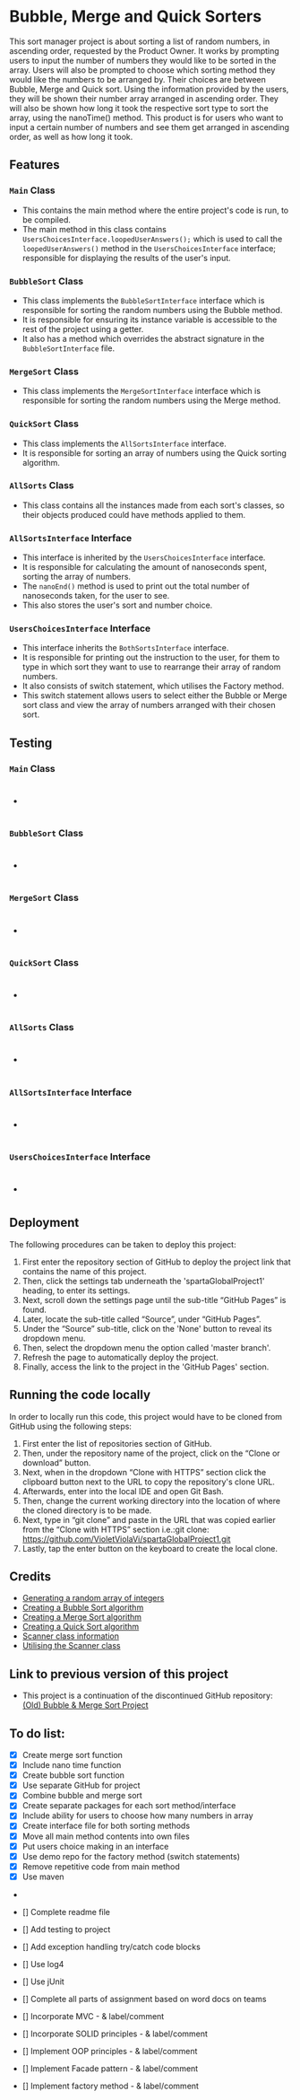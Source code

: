 # Bubble, Merge and Quick Sorters
This sort manager project is about sorting a list of random numbers, in ascending order, requested by the Product Owner.
It works by prompting users to input the number of numbers they would like to be sorted in the array.
Users will also be prompted to choose which sorting method they would like the numbers to be arranged by.
Their choices are between Bubble, Merge and Quick sort.
Using the information provided by the users, they will be shown their number array arranged in ascending order.
They will also be shown how long it took the respective sort type to sort the array, using the nanoTime() method.
This product is for users who want to input a certain number of numbers and see them get arranged in ascending order, as well as how long it took. 

## Features
### ```Main``` Class 
- This contains the main method where the entire project's code is run, to be compiled.
- The main method in this class contains ```UsersChoicesInterface.loopedUserAnswers();``` which is used to call the ```loopedUserAnswers()``` method in the ```UsersChoicesInterface``` interface; responsible for displaying the results of the user's input. 
### ```BubbleSort``` Class 
- This class implements the ```BubbleSortInterface``` interface which is responsible for sorting the random numbers using the Bubble method.
- It is responsible for ensuring its instance variable is accessible to the rest of the project using a getter.
- It also has a method which overrides the abstract signature in the ```BubbleSortInterface``` file.
### ```MergeSort``` Class
- This class implements the ```MergeSortInterface``` interface which is responsible for sorting the random numbers using the Merge method.
### ```QuickSort``` Class
- This class implements the ```AllSortsInterface``` interface.
- It is responsible for sorting an array of numbers using the Quick sorting algorithm.
### ```AllSorts``` Class
- This class contains all the instances made from each sort's classes, so their objects produced could have methods applied to them.
### ```AllSortsInterface``` Interface
- This interface is inherited by the ```UsersChoicesInterface``` interface.
- It is responsible for calculating the amount of nanoseconds spent, sorting the array of numbers.
- The ```nanoEnd()``` method is used to print out the total number of nanoseconds taken, for the user to see.
- This also stores the user's sort and number choice.
### ```UsersChoicesInterface``` Interface
- This interface inherits the ```BothSortsInterface``` interface.
- It is responsible for printing out the instruction to the user, for them to type in which sort they want to use to rearrange their array of random numbers.
- It also consists of switch statement, which utilises the Factory method.
- This switch statement allows users to select either the Bubble or Merge sort class and view the array of numbers arranged with their chosen sort.

## Testing
### ```Main``` Class
- #
### ```BubbleSort``` Class
- #
### ```MergeSort``` Class
- #
### ```QuickSort``` Class
- #
### ```AllSorts``` Class
- #
### ```AllSortsInterface``` Interface
- #
### ```UsersChoicesInterface``` Interface
- #

## Deployment
The following procedures can be taken to deploy this project:
1. First enter the repository section of GitHub to deploy the project link that contains the name of this project.
2. Then, click the settings tab underneath the 'spartaGlobalProject1' heading, to enter its settings.
3. Next, scroll down the settings page until the sub-title “GitHub Pages” is found.
4. Later, locate the sub-title called “Source”, under “GitHub Pages”.
5. Under the “Source” sub-title, click on the 'None' button to reveal its dropdown menu.
6. Then, select the dropdown menu the option called 'master branch'.
7. Refresh the page to automatically deploy the project.
8. Finally, access the link to the project in the 'GitHub Pages' section.

## Running the code locally
In order to locally run this code, this project would have to be cloned from GitHub using the following steps:
1. First enter the list of repositories section of GitHub.
2. Then, under the repository name of the project, click on the “Clone or download” button.
3. Next, when in the dropdown “Clone with HTTPS” section click the clipboard button next to the URL to copy the repository's clone URL.
4. Afterwards, enter into the local IDE and open Git Bash.
5. Then, change the current working directory into the location of where the cloned directory is to be made.
6. Next, type in “git clone” and paste in the URL that was copied earlier from the “Clone with HTTPS” section i.e.:git clone: https://github.com/VioletViolaVi/spartaGlobalProject1.git
7. Lastly, tap the enter button on the keyboard to create the local clone.

## Credits
- [Generating a random array of integers](https://www.tutorialspoint.com/generate-a-random-array-of-integers-in-java)
- [Creating a Bubble Sort algorithm](https://www.geeksforgeeks.org/bubble-sort/)
- [Creating a Merge Sort algorithm](https://www.geeksforgeeks.org/merge-sort/)
- [Creating a Quick Sort algorithm](https://www.geeksforgeeks.org/quick-sort/)
- [Scanner class information](https://www.w3schools.com/java/java_user_input.asp)
- [Utilising the Scanner class](https://www.w3schools.com/java/showjava.asp?filename=demo_api_scanner)

## Link to previous version of this project
- This project is a continuation of the discontinued GitHub repository:
[(Old) Bubble & Merge Sort Project](https://github.com/VioletViolaVi/bubbleAndMergeSort)

## To do list:
- [x] Create merge sort function
- [x] Include nano time function
- [x] Create bubble sort function
- [x] Use separate GitHub for project
- [x] Combine bubble and merge sort
- [x] Create separate packages for each sort method/interface
- [x] Include ability for users to choose how many numbers in array
- [x] Create interface file for both sorting methods
- [x] Move all main method contents into own files
- [x] Put users choice making in an interface
- [x] Use demo repo for the factory method (switch statements)
- [x] Remove repetitive code from main method
- [x] Use maven
- 
- [] Complete readme file

- [] Add testing to project
- [] Add exception handling try/catch code blocks

- [] Use log4
- [] Use jUnit
- [] Complete all parts of assignment based on word docs on teams

- [] Incorporate MVC - & label/comment
- [] Incorporate SOLID principles - & label/comment
- [] Implement OOP principles - & label/comment
- [] Implement Facade pattern - & label/comment
- [] Implement factory method - & label/comment

